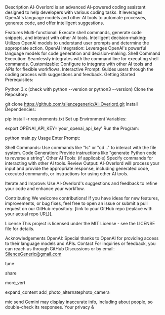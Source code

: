 Description
AI-Overlord is an advanced AI-powered coding assistant designed to help developers with various coding tasks. It leverages OpenAI's language models and other AI tools to automate processes, generate code, and offer intelligent suggestions.

Features
Multi-functional: Execute shell commands, generate code snippets, and interact with other AI tools.
Intelligent decision-making: Utilizes OpenAI models to understand user prompts and determine the appropriate action.
OpenAI Integration: Leverages OpenAI's powerful language models for code generation and decision-making.
Shell Command Execution: Seamlessly integrates with the command line for executing shell commands.
Customizable: Configure to integrate with other AI tools and APIs for flexible workflows.
Interactive Prompt: Guides users through the coding process with suggestions and feedback.
Getting Started
Prerequisites:

Python 3.x (check with python --version or python3 --version)
Clone the Repository:

git clone https://github.com/silencegeneric/AI-Overlord.git
Install Dependencies:

pip install -r requirements.txt
Set up Environment Variables:

export OPENAI_API_KEY='your_openai_api_key'
Run the Program:

python main.py
Usage
Enter Prompt:

Shell Commands: Use commands like "ls" or "cd .." to interact with the file system.
Code Generation: Provide instructions like "generate Python code to reverse a string".
Other AI Tools: (if applicable) Specify commands for interacting with other AI tools.
Review Output: AI-Overlord will process your input and provide the appropriate response,  including generated code, executed commands, or instructions for using other AI tools.

Iterate and Improve:  Use AI-Overlord's suggestions and feedback to refine your code and enhance your workflow.

Contributing
We welcome contributions! If you have ideas for new features, improvements, or bug fixes, feel free to open an issue or submit a pull request on our GitHub repository: [link to your GitHub repo (replace with your actual repo URL)].

License
This project is licensed under the MIT License - see the LICENSE file for details.

Acknowledgements
OpenAI: Special thanks to OpenAI for providing access to their language models and APIs.
Contact
For inquiries or feedback, you can reach us through GitHub Discussions or by email: SilenceGeneric@gmail.com




tune

share


more_vert


expand_content
add_photo_alternatephoto_camera

mic
send
Gemini may display inaccurate info, including about people, so double-check its responses. Your privacy & 
